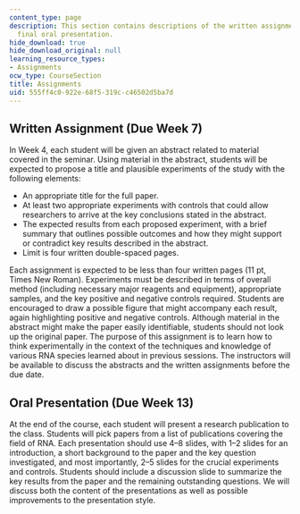 ```yaml
---
content_type: page
description: This section contains descriptions of the written assignment and the
  final oral presentation.
hide_download: true
hide_download_original: null
learning_resource_types:
- Assignments
ocw_type: CourseSection
title: Assignments
uid: 555ff4c0-922e-68f5-319c-c46502d5ba7d
---
```


Written Assignment (Due Week 7)
-------------------------------

In Week 4, each student will be given an abstract related to material covered in the seminar. Using material in the abstract, students will be expected to propose a title and plausible experiments of the study with the following elements:

*   An appropriate title for the full paper.
*   At least two appropriate experiments with controls that could allow researchers to arrive at the key conclusions stated in the abstract.
*   The expected results from each proposed experiment, with a brief summary that outlines possible outcomes and how they might support or contradict key results described in the abstract.
*   Limit is four written double-spaced pages. 

Each assignment is expected to be less than four written pages (11 pt, Times New Roman). Experiments must be described in terms of overall method (including necessary major reagents and equipment), appropriate samples, and the key positive and negative controls required. Students are encouraged to draw a possible figure that might accompany each result, again highlighting positive and negative controls. Although material in the abstract might make the paper easily identifiable, students should not look up the original paper. The purpose of this assignment is to learn how to think experimentally in the context of the techniques and knowledge of various RNA species learned about in previous sessions. The instructors will be available to discuss the abstracts and the written assignments before the due date.

Oral Presentation (Due Week 13)
-------------------------------

At the end of the course, each student will present a research publication to the class. Students will pick papers from a list of publications covering the field of RNA. Each presentation should use 4–8 slides, with 1–2 slides for an introduction, a short background to the paper and the key question investigated, and most importantly, 2–5 slides for the crucial experiments and controls. Students should include a discussion slide to summarize the key results from the paper and the remaining outstanding questions. We will discuss both the content of the presentations as well as possible improvements to the presentation style.